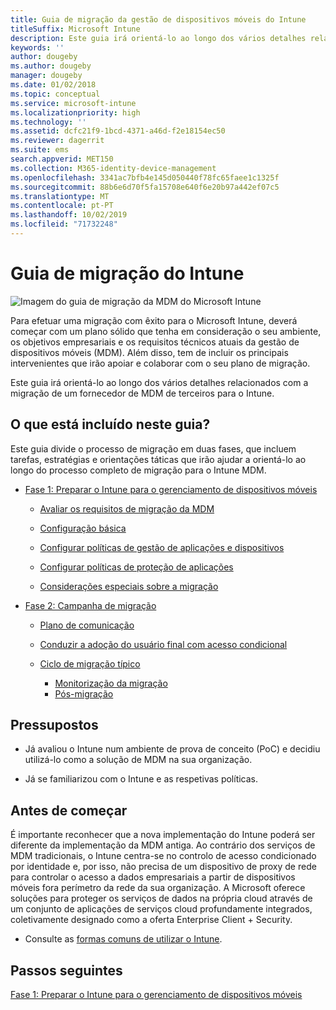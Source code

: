 ```yaml
---
title: Guia de migração da gestão de dispositivos móveis do Intune
titleSuffix: Microsoft Intune
description: Este guia irá orientá-lo ao longo dos vários detalhes relacionados com a migração de um fornecedor de MDM de terceiros para o Microsoft Intune.
keywords: ''
author: dougeby
ms.author: dougeby
manager: dougeby
ms.date: 01/02/2018
ms.topic: conceptual
ms.service: microsoft-intune
ms.localizationpriority: high
ms.technology: ''
ms.assetid: dcfc21f9-1bcd-4371-a46d-f2e18154ec50
ms.reviewer: dagerrit
ms.suite: ems
search.appverid: MET150
ms.collection: M365-identity-device-management
ms.openlocfilehash: 3341ac7bfb4e145d050440f78fc65faee1c1325f
ms.sourcegitcommit: 88b6e6d70f5fa15708e640f6e20b97a442ef07c5
ms.translationtype: MT
ms.contentlocale: pt-PT
ms.lasthandoff: 10/02/2019
ms.locfileid: "71732248"
---
```

# <a name="intune-migration-guide"></a>Guia de migração do Intune

![Imagem do guia de migração da MDM do Microsoft Intune](./media/migration-guide/MDM-migration-guide-art.PNG)

Para efetuar uma migração com êxito para o Microsoft Intune, deverá começar com um plano sólido que tenha em consideração o seu ambiente, os objetivos empresariais e os requisitos técnicos atuais da gestão de dispositivos móveis (MDM). Além disso, tem de incluir os principais intervenientes que irão apoiar e colaborar com o seu plano de migração.

Este guia irá orientá-lo ao longo dos vários detalhes relacionados com a migração de um fornecedor de MDM de terceiros para o Intune.

## <a name="whats-included-in-this-guide"></a>O que está incluído neste guia?

Este guia divide o processo de migração em duas fases, que incluem tarefas, estratégias e orientações táticas que irão ajudar a orientá-lo ao longo do processo completo de migração para o Intune MDM.

- [Fase 1: Preparar o Intune para o gerenciamento de dispositivos móveis](migration-guide-prepare.md)

  - [Avaliar os requisitos de migração da MDM](migration-guide-prepare.md#assess-mdm-requirements)

  - [Configuração básica](migration-guide-setup.md)

  - [Configurar políticas de gestão de aplicações e dispositivos](migration-guide-configure-policies.md)

  - [Configurar políticas de proteção de aplicações](../apps/app-protection-policies.md)

  - [Considerações especiais sobre a migração](migration-guide-considerations.md)

- [Fase 2: Campanha de migração](migration-guide-campaign.md)

  - [Plano de comunicação](migration-guide-communication-plan.md)

  - [Conduzir a adoção do usuário final com acesso condicional](migration-guide-drive-adoption.md)

  - [Ciclo de migração típico](migration-guide-cycle.md)
    - [Monitorização da migração](migration-guide-cycle.md#monitoring-migration)
    - [Pós-migração](migration-guide-cycle.md#post-migration)

## <a name="assumptions"></a>Pressupostos

- Já avaliou o Intune num ambiente de prova de conceito (PoC) e decidiu utilizá-lo como a solução de MDM na sua organização.

- Já se familiarizou com o Intune e as respetivas políticas.

## <a name="before-you-begin"></a>Antes de começar

É importante reconhecer que a nova implementação do Intune poderá ser diferente da implementação da MDM antiga. Ao contrário dos serviços de MDM tradicionais, o Intune centra-se no controlo de acesso condicionado por identidade e, por isso, não precisa de um dispositivo de proxy de rede para controlar o acesso a dados empresariais a partir de dispositivos móveis fora perímetro da rede da sua organização. A Microsoft oferece soluções para proteger os serviços de dados na própria cloud através de um conjunto de aplicações de serviços cloud profundamente integrados, coletivamente designado como a oferta Enterprise Client + Security.

- Consulte as [formas comuns de utilizar o Intune](common-scenarios.md).

## <a name="next-steps"></a>Passos seguintes

[Fase 1: Preparar o Intune para o gerenciamento de dispositivos móveis](migration-guide-prepare.md)
